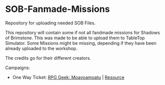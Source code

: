 # SOB-Fanmade-Missions
Repository for uploading needed SOB Files.

This repository will contain some if not all fandmade missions for Shadows of Brimstone. This was made to be able to upload them to TableTop Simulator. Some Missions might be missing, depending if they have been already uploaded to the workshop.

The credits go for their different creators.

Campaigns:
- One Way Ticket: [RPG Geek: Moavoamoatu](https://rpggeek.com/user/moavoamoatu) | [Resource](https://rpggeek.com/filepage/113668/sob-campaign-one-way-ticket-7-missions-tiles-cards)

